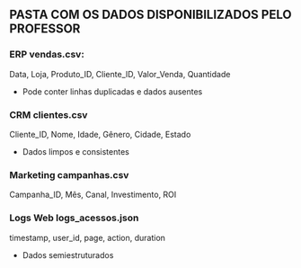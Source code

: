 ## PASTA COM OS DADOS DISPONIBILIZADOS PELO PROFESSOR

### ERP	vendas.csv:	
Data, Loja, Produto_ID, Cliente_ID, Valor_Venda, Quantidade	
- Pode conter linhas duplicadas e dados ausentes

### CRM	clientes.csv	
Cliente_ID, Nome, Idade, Gênero, Cidade, Estado	
- Dados limpos e consistentes

### Marketing	campanhas.csv	
Campanha_ID, Mês, Canal, Investimento, ROI	

### Logs Web	logs_acessos.json	
timestamp, user_id, page, action, duration	
- Dados semiestruturados

